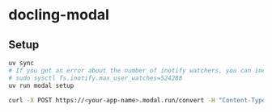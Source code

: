 # docling-modal


## Setup

```bash
uv sync
# If you get an error about the number of inotify watchers, you can increase the limit.
# sudo sysctl fs.inotify.max_user_watches=524288
uv run modal setup
```

```bash
curl -X POST https://<your-app-name>.modal.run/convert -H "Content-Type: multipart/form-data" -F "file=@test.pdf"
```
